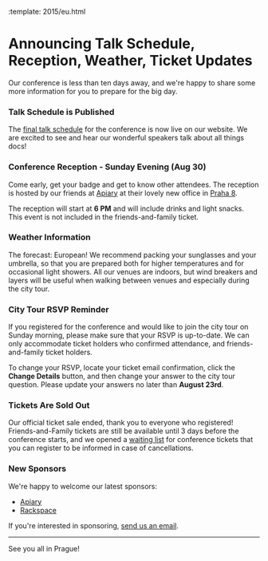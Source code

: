 :template: 2015/eu.html

# Announcing Talk Schedule, Reception, Weather, Ticket Updates

Our conference is less than ten days away, and we're happy to share some more information
for you to prepare for the big day.

### Talk Schedule is Published

The [final talk schedule](https://www.writethedocs.org/conf/eu/2015/schedule/) for the
conference is now live on our website. We are excited to see and hear our wonderful
speakers talk about all things docs!

### Conference Reception - Sunday Evening (Aug 30)

Come early, get your badge and get to know other attendees. The reception is hosted by our
friends at [Apiary](https://apiary.io/company) at their lovely new office
in [Praha 8](https://goo.gl/maps/L7wCE).

The reception will start at **6 PM** and will include drinks and light snacks. This event is
not included in the friends-and-family ticket.

### Weather Information

The forecast: European! We recommend packing your sunglasses and your umbrella, so that you
are prepared both for higher temperatures and for occasional light showers. All our venues
are indoors, but wind breakers and layers will be useful when walking between venues and
especially during the city tour.

### City Tour RSVP Reminder

If you registered for the conference and would like to join the city tour on Sunday morning,
please make sure that your RSVP is up-to-date. We can only accommodate ticket holders who
confirmed attendance, and friends-and-family ticket holders.

To change your RSVP, locate your ticket email confirmation, click the **Change Details** button,
and then change your answer to the city tour question. Please update your answers no later
than **August 23rd**.

### Tickets Are Sold Out

Our official ticket sale ended, thank you to everyone who registered! Friends-and-Family
tickets are still be available until 3 days before the conference starts, and we opened a
[waiting list][tickets] for conference tickets that you can register to be informed in case of
cancellations.

[tickets]: https://ti.to/writethedocs/write-the-docs-eu-2015

### New Sponsors

We're happy to welcome our latest sponsors:

* [Apiary](https://apiary.io/)
* [Rackspace](http://www.rackspace.com/)

If you're interested in sponsoring, [send us an email][email-us].

[email-us]: mailto:prague@writethedocs.org

----

See you all in Prague!
